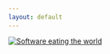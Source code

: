 ```yaml
---
layout: default
---
```


<a href="/archive"><img class="alignnone size-large wp-image-222" src="/blockstream.jpeg" alt="Software eating the world" width="1024" height="768" srcset="/blockstream.jpeg" sizes="(max-width: 1024px) 100vw, 1024px"></a>
